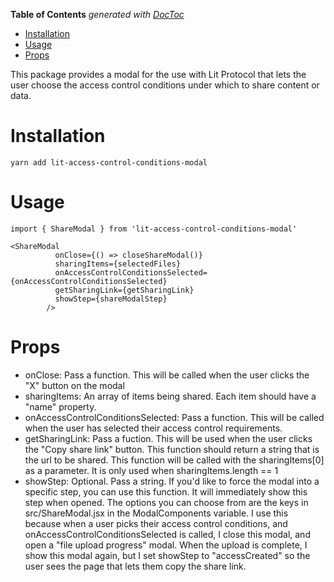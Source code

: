 <!-- START doctoc generated TOC please keep comment here to allow auto update -->
<!-- DON'T EDIT THIS SECTION, INSTEAD RE-RUN doctoc TO UPDATE -->
**Table of Contents**  *generated with [DocToc](https://github.com/thlorenz/doctoc)*

- [Installation](#installation)
- [Usage](#usage)
- [Props](#props)

<!-- END doctoc generated TOC please keep comment here to allow auto update -->

This package provides a modal for the use with Lit Protocol that lets the user choose the access control conditions under which to share content or data.

# Installation

`yarn add lit-access-control-conditions-modal`

# Usage

`import { ShareModal } from 'lit-access-control-conditions-modal'`

```
<ShareModal
          onClose={() => closeShareModal()}
          sharingItems={selectedFiles}
          onAccessControlConditionsSelected={onAccessControlConditionsSelected}
          getSharingLink={getSharingLink}
          showStep={shareModalStep}
        />
```

# Props

* onClose: Pass a function.  This will be called when the user clicks the "X" button on the modal
* sharingItems: An array of items being shared.  Each item should have a "name" property.
* onAccessControlConditionsSelected: Pass a function.  This will be called when the user has selected their access control requirements.
* getSharingLink: Pass a fuction.  This will be used when the user clicks the "Copy share link" button.  This function should return a string that is the url to be shared.  This function will be called with the sharingItems[0] as a parameter.  It is only used when sharingItems.length == 1
* showStep: Optional.  Pass a string.  If you'd like to force the modal into a specific step, you can use this function.  It will immediately show this step when opened.  The options you can choose from are the keys in src/ShareModal.jsx in the ModalComponents variable.  I use this because when a user picks their access control conditions, and onAccessControlConditionsSelected is called, I close this modal, and open a "file upload progress" modal.  When the upload is complete, I show this modal again, but I set showStep to "accessCreated" so the user sees the page that lets them copy the share link.  
